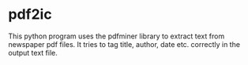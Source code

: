 pdf2ic
======

This python program uses the pdfminer library to extract text from newspaper pdf files. It tries to tag title, author, date etc. correctly in the output text file.
